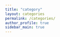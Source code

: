 ```yaml
---
title: "category"
layout: categories
permalink: /categories/
author_profile: true
sidebar_main: true
---
```

